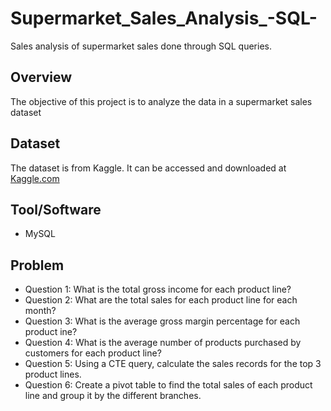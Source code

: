 # Supermarket_Sales_Analysis_-SQL-
Sales analysis of supermarket sales done through SQL queries.
## Overview
The objective of this project is to analyze the data in a supermarket sales dataset
## Dataset
The dataset is from Kaggle. It can be accessed and downloaded at [Kaggle.com](https://www.kaggle.com/datasets/aungpyaeap/supermarket-sales)
## Tool/Software
- MySQL
## Problem
- Question 1: What is the total gross income for each product line?
- Question 2: What are the total sales for each product line for each month?
- Question 3: What is the average gross margin percentage for each product ine?
- Question 4: What is the average number of products purchased by customers for each product line?
- Question 5: Using a CTE query, calculate the sales records for the top 3 product lines.
- Question 6: Create a pivot table to find the total sales of each product line and group it by the different branches.
